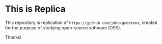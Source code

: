 # This is Replica
This repository is replication of `https://github.com/joho/godotenv`, created for the purpuse of studying open-source software (OSS).

Thanks!
